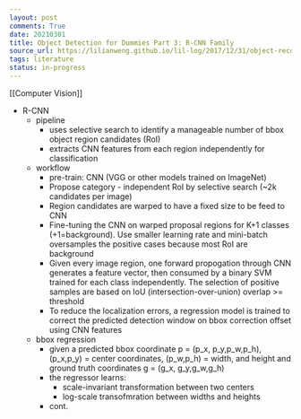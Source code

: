 ```yaml
---
layout: post
comments: True
date: 20210301
title: Object Detection for Dummies Part 3: R-CNN Family
source_url: https://lilianweng.github.io/lil-log/2017/12/31/object-recognition-for-dummies-part-3.html#r-cnn
tags: literature
status: in-progress
---
```


[[Computer Vision]]

- R-CNN
	- pipeline
		- uses selective search to identify a manageable number of bbox object region candidates (RoI)
		- extracts CNN features from each region independently for classification
	- workflow
		- pre-train: CNN (VGG or other models trained on ImageNet)
		- Propose category - independent RoI by selective search (~2k candidates per image)
		- Region candidates are warped to have a fixed size to be feed to CNN
		- Fine-tuning the CNN on warped proposal regions for K+1  classes (+1=background). Use smaller learning rate and mini-batch oversamples the positive cases because most RoI are background
		- Given every image region, one forward propogation through CNN generates a feature vector, then consumed by a binary SVM trained for each class independently. The selection of positive samples are based on IoU (intersection-over-union) overlap >= threshold
		- To reduce the localization errors, a regression model is trained to correct the predicted detection window on bbox correction offset using CNN features
	- bbox regression
		- given a predicted bbox coordinate p = (p_x, p_y,p_w,p_h), (p_x,p_y) = center coordinates, (p_w,p_h) = width, and height and ground truth coordinates g = (g_x, g_y,g_w,g_h)
		- the regressor learns:
			- scale-invariant transformation between two centers
			- log-scale transofmration between widths and heights
		- cont.
